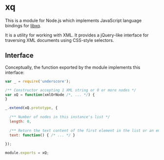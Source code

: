# xq

This is a module for Node.js which implements JavaScript language bindings
for [libxq](http://github.csv.comcast.com/jhunte202/xQ).

It is a utility for working with XML. It provides a jQuery-like interface
for traversing XML documents using CSS-style selectors.

## Interface

Conceptually, the function exported by the module implements this
interface:

```javascript
var _ = require('underscore');

/** Constructor accepting 1 XML string or 0 or more nodes */
var xQ = function(xmlOrNode /*, ... */) {
}

_.extend(xQ.prototype, {
  
  /** Number of nodes in this instance's list */
  length: 0,
  
  /** Return the text content of the first element in the list or an empty string */
  text: function() { /* ... */ }
  
});

module.exports = xQ;
```
